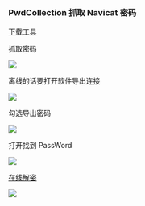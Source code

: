 ### PwdCollection 抓取 Navicat 密码

[下载工具](https://github.com/JDArmy/PwdCollection/releases/tag/0.1)

抓取密码

![](https://pic1.imgdb.cn/item/68cc712fc5157e1a8817f96f.png)

离线的话要打开软件导出连接

![](https://pic1.imgdb.cn/item/68cc7191c5157e1a8817f98e.png)

勾选导出密码

![](https://pic1.imgdb.cn/item/68cc720fc5157e1a8817f9b4.png)

打开找到 PassWord

![](https://pic1.imgdb.cn/item/68cc724fc5157e1a8817f9cd.png)

[在线解密](https://maoxuner.github.io/navicat-password/)

![](https://pic1.imgdb.cn/item/68cc726cc5157e1a8817f9da.png)